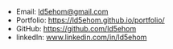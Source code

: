 - Email: ld5ehom@gmail.com
- Portfolio: https://ld5ehom.github.io/portfolio/
- GitHub: https://github.com/ld5ehom
- linkedIn: www.linkedin.com/in/ld5ehom
